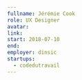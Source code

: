 ```yaml
---
fullname: Jérémie Cook
role: UX Designer
avatar: 
link:
start: 2018-07-10
end: 
employer: dinsic
startups:
  - codedutravail
---
```

